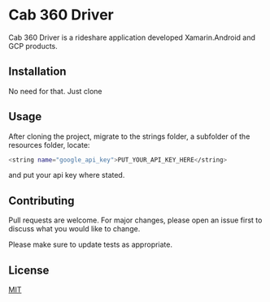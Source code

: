 # Cab 360 Driver

Cab 360 Driver is a rideshare application developed Xamarin.Android and GCP products.

## Installation

No need for that. Just clone

## Usage

After cloning the project, migrate to the strings folder, a subfolder of the resources folder, locate:

```bash
<string name="google_api_key">PUT_YOUR_API_KEY_HERE</string>
```

and put your api key where stated.

## Contributing
Pull requests are welcome. For major changes, please open an issue first to discuss what you would like to change.

Please make sure to update tests as appropriate.

## License
[MIT](https://https://opensource.org/licenses/MIT)
